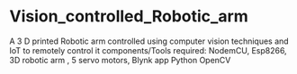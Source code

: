 # Vision_controlled_Robotic_arm
A 3 D printed Robotic arm controlled using computer vision techniques and IoT to remotely control it
components/Tools required:
NodemCU,
Esp8266,
3D robotic arm ,
5 servo motors,
Blynk app
Python
OpenCV

